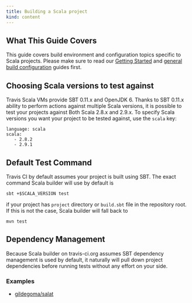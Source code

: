 ```yaml
---
title: Building a Scala project
kind: content
---
```


## What This Guide Covers

This guide covers build environment and configuration topics specific to Scala projects. Please make sure to read our [Getting Started](/docs/user/getting-started/) and [general build configuration](/docs/user/build-configuration/) guides first.


## Choosing Scala versions to test against

Travis Scala VMs provide SBT 0.11.x and OpenJDK 6. Thanks to SBT 0.11.x ability to perform actions against multiple Scala versions,
it is possible to test your projects against Both Scala 2.8.x and 2.9.x.
To specify Scala versions you want your project to be tested against, use the `scala` key:

    language: scala
    scala:
       - 2.8.2
       - 2.9.1



## Default Test Command

Travis CI by default assumes your project is built using SBT. The exact command Scala builder
will use by default is

    sbt +$SCALA_VERSION test

if your project has `project` directory or `build.sbt` file in the repository root. If this is not the case, Scala builder will fall back to

    mvn test




## Dependency Management

Because Scala builder on travis-ci.org assumes SBT dependency management is used by default, it naturally will pull down project
dependencies before running tests without any effort on your side.



### Examples

 * [gildegoma/salat](https://github.com/gildegoma/salat/blob/add-travis-ci/.travis.yml)
